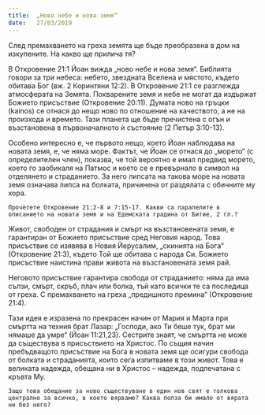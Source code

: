 ```yaml
---
title:  „Ново небе и нова земя“
date:   27/03/2019
---
```


След премахването на греха земята ще бъде преобразена в дом на изкупените. На какво ще прилича тя?

В Откровение 21:1 Йоан вижда „ново небе и нова земя“. Библията говори за три небеса: небето, звездната Вселена и мястото, където обитава Бог (вж. 2 Коринтяни 12:2). В Откровение 21:1 се разглежда атмосферата на Земята. Покварените земя и небе не могат да издържат Божието присъствие (Откровение 20:11). Думата ново на гръцки (kainos) се отнася до нещо ново по отношение на качеството, а не на произхода и времето. Тази планета ще бъде пречистена с огън и възстановена в първоначалното ѝ състояние (2 Петър 3:10-13).

Особено интересно е, че първото нещо, което Йоан наблюдава на новата земя, е, че няма море. Фактът, че Йоан се отнася до „морето“ (с определителен член), показва, че той вероятно е имал предвид морето, което го заобикаля на Патмос и което се е превърнало в символ на отделянето и страданието. За него липсата на такова море на новата земя означава липса на болката, причинена от раздялата с обичните му хора.

`Прочетете Откровение 21:2-8 и 7:15-17. Какви са паралелите в описанието на новата земя и на Едемската градина от Битие, 2 гл.?`

Живот, свободен от страдания и смърт на възстановената земя, е гарантиран от Божието присъствие сред Неговия народ. Това присъствие се изявява в Новия Йерусалим, „скинията на Бога“ (Откровение 21:3), където Той ще обитава с народа Си. Божието присъствие наистина прави живота на възстановената земя рай. 

Неговото присъствие гарантира свобода от страданието: няма да има сълзи, смърт, скръб, плач или болка, тъй като всички те са последица от греха. С премахването на греха „предишното премина“ (Откровение 21:4).

Тази идея е изразена по прекрасен начин от Мария и Марта при смъртта на техния брат Лазар: „Господи, ако Ти беше тук, брат ми нямаше да умре“ (Йоан 11:21,23). Сестрите знаят, че смъртта не може да съществува в присъствието на Христос. По същия начин пребъдващото присъствие на Бога в новата земя ще осигури свобода от болката и страданията, които сега изпитваме в този живот. Това е великата надежда, обещана ни в Христос – надежда, подпечатана с кръвта Му.

`Защо това обещание за ново съществуване в един нов свят е толкова централно за всичко, в което вярваме? Каква полза би имало от вярата ни без него?`
